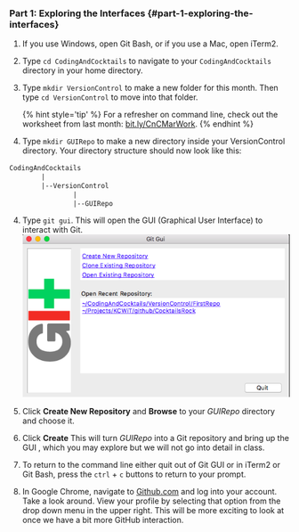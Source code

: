 ### Part 1: Exploring the Interfaces {#part-1-exploring-the-interfaces}

1.  If you use Windows, open Git Bash, or if you use a Mac, open iTerm2.

2.  Type `cd CodingAndCocktails` to navigate to your `CodingAndCocktails` directory in your home directory.

3. Type `mkdir VersionControl` to make a new folder for this month. Then type `cd VersionControl` to move into that folder.

    {% hint style='tip' %}
For a refresher on command line, check out the worksheet from last month: [bit.ly/CnCMarWork](http://bit.ly/CnCMarWork).
    {% endhint %}

3.  Type `mkdir GUIRepo` to make a new directory inside your  VersionControl directory. Your directory structure should now look like this:
```
CodingAndCocktails
        |
        |--VersionControl
                |
                |--GUIRepo
```
4. Type `git gui`. This will open the GUI (Graphical User Interface) to interact with Git.
    ![](/images/gitgui.png)

5. Click **Create New Repository** and **Browse** to your _GUIRepo_ directory and choose it.

6. Click **Create** This will turn _GUIRepo_ into a Git repository and bring up the GUI , which you may explore but we will not go into detail in class.

7. To return to the command line either quit out of Git GUI or in iTerm2 or Git Bash, press the `ctrl` + `c` buttons to return to your prompt.

8. In Google Chrome, navigate to [Github.com](github.com) and log into your account. Take a look around.  View your profile by selecting that option from the drop down menu in the upper right.  This will be more exciting to look at once we have a bit more GitHub interaction. 
